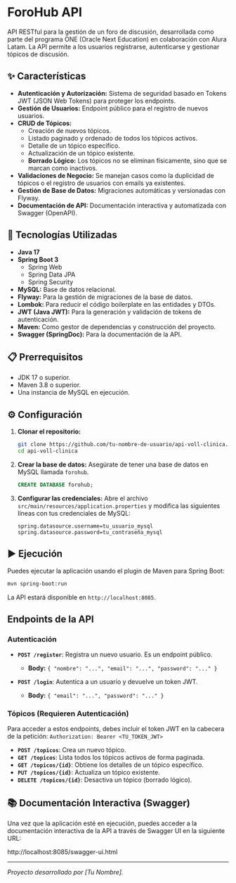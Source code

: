 # ForoHub API

API RESTful para la gestión de un foro de discusión, desarrollada como parte del programa ONE (Oracle Next Education) en colaboración con Alura Latam. La API permite a los usuarios registrarse, autenticarse y gestionar tópicos de discusión.

## ✨ Características

- **Autenticación y Autorización:** Sistema de seguridad basado en Tokens JWT (JSON Web Tokens) para proteger los endpoints.
- **Gestión de Usuarios:** Endpoint público para el registro de nuevos usuarios.
- **CRUD de Tópicos:**
  - Creación de nuevos tópicos.
  - Listado paginado y ordenado de todos los tópicos activos.
  - Detalle de un tópico específico.
  - Actualización de un tópico existente.
  - **Borrado Lógico:** Los tópicos no se eliminan físicamente, sino que se marcan como inactivos.
- **Validaciones de Negocio:** Se manejan casos como la duplicidad de tópicos o el registro de usuarios con emails ya existentes.
- **Gestión de Base de Datos:** Migraciones automáticas y versionadas con Flyway.
- **Documentación de API:** Documentación interactiva y automatizada con Swagger (OpenAPI).

## 🚀 Tecnologías Utilizadas

- **Java 17**
- **Spring Boot 3**
  - Spring Web
  - Spring Data JPA
  - Spring Security
- **MySQL:** Base de datos relacional.
- **Flyway:** Para la gestión de migraciones de la base de datos.
- **Lombok:** Para reducir el código boilerplate en las entidades y DTOs.
- **JWT (Java JWT):** Para la generación y validación de tokens de autenticación.
- **Maven:** Como gestor de dependencias y construcción del proyecto.
- **Swagger (SpringDoc):** Para la documentación de la API.

## 📋 Prerrequisitos

- JDK 17 o superior.
- Maven 3.8 o superior.
- Una instancia de MySQL en ejecución.

## ⚙️ Configuración

1.  **Clonar el repositorio:**
    ```bash
    git clone https://github.com/tu-nombre-de-usuario/api-voll-clinica.git
    cd api-voll-clinica
    ```

2.  **Crear la base de datos:**
    Asegúrate de tener una base de datos en MySQL llamada `forohub`.
    ```sql
    CREATE DATABASE forohub;
    ```

3.  **Configurar las credenciales:**
    Abre el archivo `src/main/resources/application.properties` y modifica las siguientes líneas con tus credenciales de MySQL:
    ```properties
    spring.datasource.username=tu_usuario_mysql
    spring.datasource.password=tu_contraseña_mysql
    ```

## ▶️ Ejecución

Puedes ejecutar la aplicación usando el plugin de Maven para Spring Boot:

```bash
mvn spring-boot:run
```

La API estará disponible en `http://localhost:8085`.

## Endpoints de la API

### Autenticación

- **`POST /register`**: Registra un nuevo usuario. Es un endpoint público.
  - **Body:** `{ "nombre": "...", "email": "...", "password": "..." }`

- **`POST /login`**: Autentica a un usuario y devuelve un token JWT.
  - **Body:** `{ "email": "...", "password": "..." }`

### Tópicos (Requieren Autenticación)

Para acceder a estos endpoints, debes incluir el token JWT en la cabecera de la petición:
`Authorization: Bearer <TU_TOKEN_JWT>`

- **`POST /topicos`**: Crea un nuevo tópico.
- **`GET /topicos`**: Lista todos los tópicos activos de forma paginada.
- **`GET /topicos/{id}`**: Obtiene los detalles de un tópico específico.
- **`PUT /topicos/{id}`**: Actualiza un tópico existente.
- **`DELETE /topicos/{id}`**: Desactiva un tópico (borrado lógico).

## 📚 Documentación Interactiva (Swagger)

Una vez que la aplicación esté en ejecución, puedes acceder a la documentación interactiva de la API a través de Swagger UI en la siguiente URL:

http://localhost:8085/swagger-ui.html

---
*Proyecto desarrollado por [Tu Nombre].*